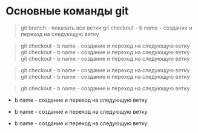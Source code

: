 # Основные команды git
>git branch - показать все ветки
>git checkout - b name - создание и переход на следующую ветку

>git checkout - b name - создание и переход на следующую ветку
>git checkout - b name - создание и переход на следующую ветку
>git checkout - b name - создание и переход на следующую ветку

>git checkout - b name - создание и переход на следующую ветку
>git checkout - b name - создание и переход на следующую ветку

>git checkout - b name - создание и переход на следующую ветку



- b name - создание и переход на следующую ветку






- b name - создание и переход на следующую ветку






- b name - создание и переход на следующую ветку
